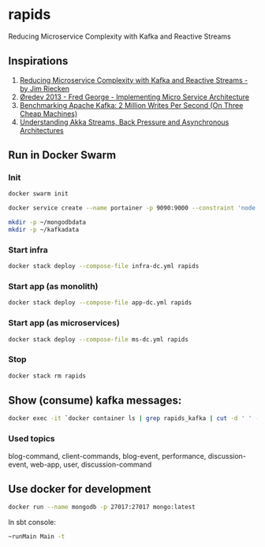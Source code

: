 # rapids
 Reducing Microservice Complexity with Kafka and Reactive Streams

## Inspirations

1. [Reducing Microservice Complexity with Kafka and Reactive Streams - by Jim Riecken](https://www.youtube.com/watch?v=k_Y5ieFHGbs)
2. [Øredev 2013 - Fred George - Implementing Micro Service Architecture](https://vimeo.com/79866979)
3. [Benchmarking Apache Kafka: 2 Million Writes Per Second (On Three Cheap Machines)](https://engineering.linkedin.com/kafka/benchmarking-apache-kafka-2-million-writes-second-three-cheap-machines)
4. [Understanding Akka Streams, Back Pressure and Asynchronous Architectures](https://www.lightbend.com/blog/understanding-akka-streams-back-pressure-and-asynchronous-architectures)

## Run in Docker Swarm

### Init
```bash
docker swarm init

docker service create --name portainer -p 9090:9000 --constraint 'node.role == manager' --mount type=bind,src=/var/run/docker.sock,dst=/var/run/docker.sock portainer/portainer -H unix:///var/run/docker.sock

mkdir -p ~/mongodbdata
mkdir -p ~/kafkadata
```

### Start infra
```bash
docker stack deploy --compose-file infra-dc.yml rapids
```

### Start app (as monolith)
```bash
docker stack deploy --compose-file app-dc.yml rapids
```

### Start app (as microservices)
```bash
docker stack deploy --compose-file ms-dc.yml rapids
```

### Stop
```bash
docker stack rm rapids
```

## Show (consume) kafka messages:
```bash
docker exec -it `docker container ls | grep rapids_kafka | cut -d ' ' -f1` kafka-console-consumer.sh --bootstrap-server localhost:9092 --topic blog-event --from-beginning --property print.key=true
```

### Used topics

blog-command, client-commands, blog-event, performance, discussion-event, web-app, user, discussion-command

## Use docker for development

```bash
docker run --name mongodb -p 27017:27017 mongo:latest
```

In sbt console:
```bash
~runMain Main -t
```
